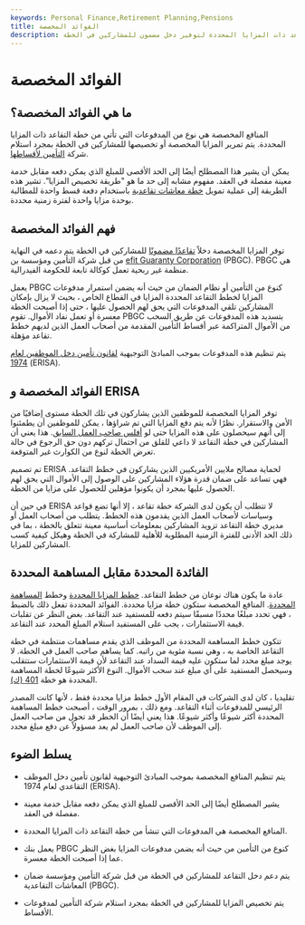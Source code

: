 ```yaml
---
keywords: Personal Finance,Retirement Planning,Pensions
title: الفوائد المخصصة
description: المزايا المخصصة هي نوع من المدفوعات التي تأتي من خطة التقاعد ذات المزايا المحددة لتوفير دخل مضمون للمشاركين في الخطة.
---
```


# الفوائد المخصصة
## ما هي الفوائد المخصصة؟

المنافع المخصصة هي نوع من المدفوعات التي تأتي من خطة التقاعد ذات المزايا المحددة. يتم تمرير المزايا المخصصة أو تخصيصها للمشاركين في الخطة بمجرد استلام شركة [التأمين لأقساطها](/insurance-premium).

يمكن أن يشير هذا المصطلح أيضًا إلى الحد الأقصى للمبلغ الذي يمكن دفعه مقابل خدمة معينة مفصلة في العقد. مفهوم مشابه إلى حد ما هو "طريقة تخصيص المزايا". تشير هذه الطريقة إلى عملية تمويل [خطة معاشات تقاعدية](/pensionplan) باستخدام دفعة قسط واحدة للمطالبة بوحدة مزايا واحدة لفترة زمنية محددة.

## فهم الفوائد المخصصة

توفر المزايا المخصصة دخلاً [تقاعدًا مضمونًا](/retirement-planning) للمشاركين في الخطة يتم دعمه في النهاية من قبل شركة التأمين ومؤسسة [بن](/pbgc) [efit Guaranty Corporation](/pbgc) (PBGC). PBGC هي منظمة غير ربحية تعمل كوكالة تابعة للحكومة الفيدرالية.

يعمل PBGC كنوع من التأمين أو نظام الضمان من حيث أنه يضمن استمرار مدفوعات المزايا لخطط التقاعد المحددة المزايا في القطاع الخاص ، بحيث لا يزال بإمكان المشاركين تلقي المدفوعات التي يحق لهم الحصول عليها ، حتى إذا أصبحت الخطة معسرة أو تعمل نفاد الأموال. تقوم PBGC بتسديد هذه المدفوعات عن طريق السحب من الأموال المتراكمة عبر أقساط التأمين المقدمة من أصحاب العمل الذين لديهم خطط تقاعد مؤهلة.

يتم تنظيم هذه المدفوعات بموجب المبادئ التوجيهية [لقانون تأمين دخل الموظفين لعام 1974](/erisa) (ERISA).

## الفوائد المخصصة و ERISA

توفر المزايا المخصصة للموظفين الذين يشاركون في تلك الخطة مستوى إضافيًا من الأمن والاستقرار. نظرًا لأنه يتم دفع المزايا التي تم شراؤها ، يمكن للموظفين أن يطمئنوا إلى أنهم سيحصلون على هذه المزايا حتى لو [أفلس صاحب العمل السابق](/bankruptcy). هذا يعني أن المشاركين في خطة التقاعد لا داعي للقلق من احتمال تركهم دون حق الرجوع في حالة تعرض الخطة لنوع من الكوارث غير المتوقعة.

تم تصميم ERISA لحماية مصالح ملايين الأمريكيين الذين يشاركون في خطط التقاعد. فهي تساعد على ضمان قدرة هؤلاء المشاركين على الوصول إلى الأموال التي يحق لهم الحصول عليها بمجرد أن يكونوا مؤهلين للحصول على مزايا من الخطة.

في حين أن ERISA لا تتطلب أن يكون لدى الشركة خطة تقاعد ، إلا أنها تضع قواعد وسياسات لأصحاب العمل الذين يقدمون هذه الخطط. يتطلب من أصحاب العمل أو مديري خطة التقاعد تزويد المشاركين بمعلومات أساسية معينة تتعلق بالخطة ، بما في ذلك الحد الأدنى للفترة الزمنية المطلوبة للأهلية للمشاركة في الخطة وهيكل كيفية كسب المشاركين للمزايا.

## الفائدة المحددة مقابل المساهمة المحددة

عادة ما يكون هناك نوعان من خطط التقاعد. [خطط المزايا المحددة](/definedbenefitpensionplan) وخطط [المساهمة المحددة](/definedcontributionplan). المنافع المخصصة ستكون خطة مزايا محددة. الفوائد المحددة تفعل ذلك بالضبط ، فهي تحدد مبلغًا محددًا مسبقًا سيتم دفعه للمستفيد عند التقاعد. بغض النظر عن تقلبات قيمة الاستثمارات ، يجب على المستفيد استلام المبلغ المحدد عند التقاعد.

تتكون خطط المساهمة المحددة من الموظف الذي يقدم مساهمات منتظمة في خطة التقاعد الخاصة به ، وهي نسبة مئوية من راتبه. كما يساهم صاحب العمل في الخطة. لا يوجد مبلغ محدد لما ستكون عليه قيمة السداد عند التقاعد لأن قيمة الاستثمارات ستتقلب وسيحصل المستفيد على أي مبلغ عند سحب الأموال. النوع الأكثر شيوعًا لخطة المساهمة المحددة هو خطة [401 (ك)](/401kplan).

تقليديا ، كان لدى الشركات في المقام الأول خطط مزايا محددة فقط ، لأنها كانت المصدر الرئيسي للمدفوعات أثناء التقاعد. ومع ذلك ، بمرور الوقت ، أصبحت خطط المساهمة المحددة أكثر شيوعًا وأكثر شيوعًا. هذا يعني أيضًا أن الخطر قد تحول من صاحب العمل إلى الموظف لأن صاحب العمل لم يعد مسؤولاً عن دفع مبلغ محدد.

## يسلط الضوء

- يتم تنظيم المنافع المخصصة بموجب المبادئ التوجيهية لقانون تأمين دخل الموظف التقاعدي لعام 1974 (ERISA).

- يشير المصطلح أيضًا إلى الحد الأقصى للمبلغ الذي يمكن دفعه مقابل خدمة معينة مفصلة في العقد.

- المنافع المخصصة هي المدفوعات التي تنشأ من خطة التقاعد ذات المزايا المحددة.

- يعمل بنك PBGC كنوع من التأمين من حيث أنه يضمن مدفوعات المزايا بغض النظر عما إذا أصبحت الخطة معسرة.

- يتم دعم دخل التقاعد للمشاركين في الخطة من قبل شركة التأمين ومؤسسة ضمان المعاشات التقاعدية (PBGC).

- يتم تخصيص المزايا للمشاركين في الخطة بمجرد استلام شركة التأمين لمدفوعات الأقساط.

